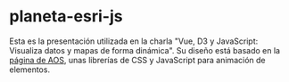 # planeta-esri-js
Esta es la presentación utilizada en la charla "Vue, D3 y JavaScript: Visualiza datos y mapas de forma dinámica". Su diseño está basado en la [página de AOS](https://michalsnik.github.io/aos/), unas librerías de CSS y JavaScript para animación de elementos.
